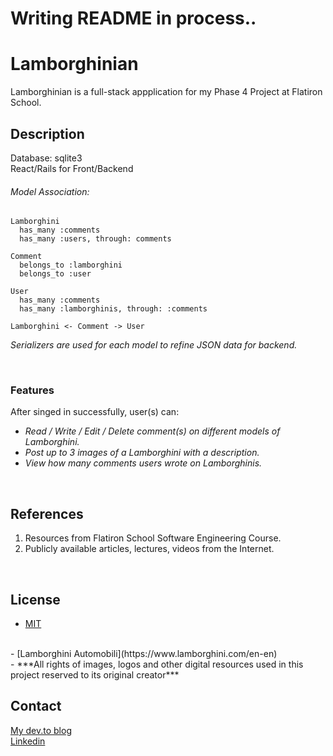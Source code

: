 # Writing README in process..

# Lamborghinian
Lamborghinian is a full-stack appplication for my Phase 4 Project at Flatiron School.
<br/>

## Description
Database: sqlite3
<br/>
React/Rails for Front/Backend
<br/>

###### Model Association:
```
Lamborghini 
  has_many :comments
  has_many :users, through: comments
  
Comment
  belongs_to :lamborghini
  belongs_to :user
  
User
  has_many :comments
  has_many :lamborghinis, through: :comments

Lamborghini <- Comment -> User
```
_Serializers are used for each model to refine JSON data for backend._

<br/>

### Features
After singed in successfully, user(s) can:
- _Read / Write / Edit / Delete comment(s) on different models of Lamborghini._
- _Post up to 3 images of a Lamborghini with a description._
- _View how many comments users wrote on Lamborghinis._
<br/>

## References
1. Resources from Flatiron School Software Engineering Course.
2. Publicly available articles, lectures, videos from the Internet.
<br/>

## License
- [MIT](https://choosealicense.com/licenses/mit/)
<br/>
- [Lamborghini Automobili](https://www.lamborghini.com/en-en)
<br/>
- ***All rights of images, logos and other digital resources used in this project reserved to its original creator***
<br/>

## Contact
[My dev.to blog](https://dev.to/jmjkim)<br/>
[Linkedin](https://www.linkedin.com/in/jmjkim/)
